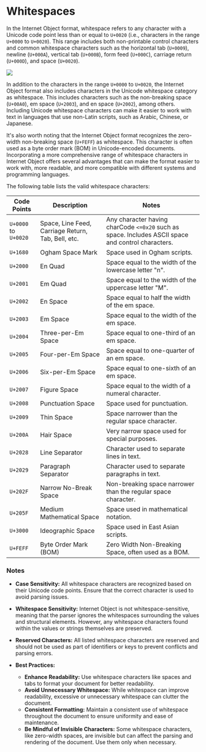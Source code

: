 # Whitespaces

In the Internet Object format, whitespace refers to any character with a Unicode code point less than or equal to `U+0020` (i.e., characters in the range `U+0000` to `U+0020`). This range includes both non-printable control characters and common whitespace characters such as the horizontal tab (`U+0009`), newline (`U+000A`), vertical tab (`U+000B`), form feed (`U+000C`), carriage return (`U+000D`), and space (`U+0020`).

![](https://documents.app.lucidchart.com/documents/076b4f9c-b79d-410c-8002-1ac23fdbb786/pages/SUfm\_UR89EBD?a=22620\&x=15\&y=912\&w=990\&h=482\&store=1\&accept=image%2F\*\&auth=LCA%20f2a38fdb5e4fb58c2500aa4b23c3735c6b801c05-ts%3D1610795059)

In addition to the characters in the range `U+0000` to `U+0020`, the Internet Object format also includes characters in the Unicode whitespace category as whitespace. This includes characters such as the non-breaking space (`U+00A0`), em space (`U+2003`), and en space (`U+2002`), among others. Including Unicode whitespace characters can make it easier to work with text in languages that use non-Latin scripts, such as Arabic, Chinese, or Japanese.

It's also worth noting that the Internet Object format recognizes the zero-width non-breaking space (`U+FEFF`) as whitespace. This character is often used as a byte order mark (BOM) in Unicode-encoded documents. Incorporating a more comprehensive range of whitespace characters in Internet Object offers several advantages that can make the format easier to work with, more readable, and more compatible with different systems and programming languages.

The following table lists the valid whitespace characters:

| Code Points          | Description                                        | Notes                                                                                          |
| -------------------- | -------------------------------------------------- | ---------------------------------------------------------------------------------------------- |
| `U+0000` to `U+0020` | Space, Line Feed, Carriage Return, Tab, Bell, etc. | Any character having charCode `<=0x20` such as space. Includes ASCII space and control characters. |
| `U+1680`             | Ogham Space Mark                                   | Space used in Ogham scripts.                                                                    |
| `U+2000`             | En Quad                                            | Space equal to the width of the lowercase letter "n".                                           |
| `U+2001`             | Em Quad                                            | Space equal to the width of the uppercase letter "M".                                           |
| `U+2002`             | En Space                                           | Space equal to half the width of the em space.                                                  |
| `U+2003`             | Em Space                                           | Space equal to the width of the em space.                                                       |
| `U+2004`             | Three-per-Em Space                                 | Space equal to one-third of an em space.                                                        |
| `U+2005`             | Four-per-Em Space                                  | Space equal to one-quarter of an em space.                                                      |
| `U+2006`             | Six-per-Em Space                                   | Space equal to one-sixth of an em space.                                                        |
| `U+2007`             | Figure Space                                       | Space equal to the width of a numeral character.                                                |
| `U+2008`             | Punctuation Space                                  | Space used for punctuation.                                                                     |
| `U+2009`             | Thin Space                                         | Space narrower than the regular space character.                                                |
| `U+200A`             | Hair Space                                         | Very narrow space used for special purposes.                                                    |
| `U+2028`             | Line Separator                                     | Character used to separate lines in text.                                                       |
| `U+2029`             | Paragraph Separator                                | Character used to separate paragraphs in text.                                                  |
| `U+202F`             | Narrow No-Break Space                              | Non-breaking space narrower than the regular space character.                                   |
| `U+205F`             | Medium Mathematical Space                          | Space used in mathematical notation.                                                            |
| `U+3000`             | Ideographic Space                                  | Space used in East Asian scripts.                                                               |
| `U+FEFF`             | Byte Order Mark (BOM)                              | Zero Width Non-Breaking Space, often used as a BOM.                                             |

### Notes

- **Case Sensitivity:** All whitespace characters are recognized based on their Unicode code points. Ensure that the correct character is used to avoid parsing issues.

- **Whitespace Sensitivity:** Internet Object is not whitespace-sensitive, meaning that the parser ignores the whitespaces surrounding the values and structural elements. However, any whitespace characters found within the values or strings themselves are preserved.

- **Reserved Characters:** All listed whitespace characters are reserved and should not be used as part of identifiers or keys to prevent conflicts and parsing errors.

- **Best Practices:**
  - **Enhance Readability:** Use whitespace characters like spaces and tabs to format your document for better readability.
  - **Avoid Unnecessary Whitespace:** While whitespace can improve readability, excessive or unnecessary whitespace can clutter the document.
  - **Consistent Formatting:** Maintain a consistent use of whitespace throughout the document to ensure uniformity and ease of maintenance.
  - **Be Mindful of Invisible Characters:** Some whitespace characters, like zero-width spaces, are invisible but can affect the parsing and rendering of the document. Use them only when necessary.
